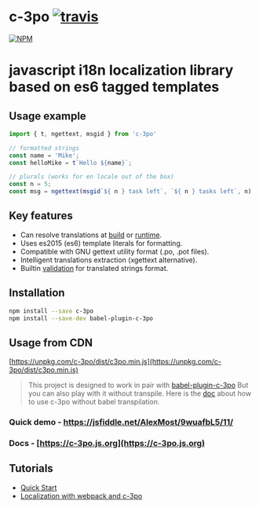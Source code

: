 # c-3po [![travis](https://api.travis-ci.org/c-3po-org/c-3po.svg?master)](https://travis-ci.org/c-3po-org/c-3po)
[![NPM](https://nodei.co/npm/c-3po.png?downloads=true)](https://nodei.co/npm/c-3po/)

# javascript i18n localization library based on es6 tagged templates

## Usage example
```js
import { t, ngettext, msgid } from 'c-3po'

// formatted strings
const name = 'Mike';
const helloMike = t`Hello ${name}`;

// plurals (works for en locale out of the box)
const n = 5;
const msg = ngettext(msgid`${ n } task left`, `${ n } tasks left`, n)
```

## Key features
* Can resolve translations at [build](https://c-3po.js.org/localization-with-webpack-and-c-3po.html#step-3-extracting-translations) or [runtime](https://c-3po.js.org/translations-without-transpile.html).
* Uses es2015 (es6) template literals for formatting.
* Compatible with GNU gettext utility format (.po, .pot files).
* Intelligent translations extraction (xgettext alternative).
* Builtin [validation](https://c-3po.js.org/validation.html) for translated strings format.


## Installation

```bash
npm install --save c-3po
npm install --save-dev babel-plugin-c-3po

```
## Usage from CDN

[https://unpkg.com/c-3po/dist/c3po.min.js](https://unpkg.com/c-3po/dist/c3po.min.js)

> This project is designed to work in pair with [babel-plugin-c-3po](https://github.com/c-3po-org/babel-plugin-c-3po)
But you can also play with it without transpile. Here is the [doc](https://c-3po.js.org/translations-without-transpile.html)
about how to use c-3po without babel transpilation.

### Quick demo - https://jsfiddle.net/AlexMost/9wuafbL5/11/
### Docs - [https://c-3po.js.org](https://c-3po.js.org)

## Tutorials
* [Quick Start](https://c-3po.js.org/quick-start.html)
* [Localization with webpack and c-3po](https://c-3po.js.org/localization-with-webpack-and-c-3po.html)
